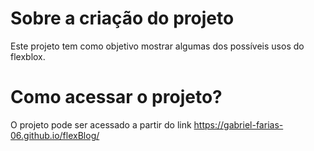 # Sobre a criação do projeto
Este projeto tem como objetivo mostrar algumas dos possíveis usos do flexblox.
# Como acessar o projeto?
O projeto pode ser acessado a partir do link https://gabriel-farias-06.github.io/flexBlog/
